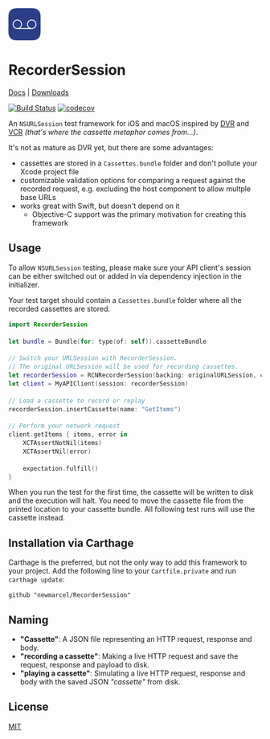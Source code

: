 <img src="https://raw.githubusercontent.com/newmarcel/RecorderSession/master/Icon%402x.png" width="64" height="64" />

# RecorderSession

[Docs](https://newmarcel.github.io/RecorderSession/index.html) | [Downloads](https://github.com/newmarcel/RecorderSession/releases)

[![Build Status](https://travis-ci.org/newmarcel/RecorderSession.svg?branch=master)](https://travis-ci.org/newmarcel/RecorderSession) [![codecov](https://codecov.io/gh/newmarcel/RecorderSession/branch/master/graph/badge.svg)](https://codecov.io/gh/newmarcel/RecorderSession)

An `NSURLSession` test framework for iOS and macOS inspired by [DVR](https://github.com/venmo/DVR) and [VCR](https://github.com/vcr/vcr) _(that's where the cassette metaphor comes from…)_.

It's not as mature as DVR yet, but there are some advantages:

- cassettes are stored in a `Cassettes.bundle` folder and don't pollute your Xcode project file
- customizable validation options for comparing a request against the recorded request, e.g. excluding the host component to allow multple base URLs
- works great with Swift, but doesn't depend on it
    - Objective-C support was the primary motivation for creating this framework

## Usage

To allow `NSURLSession` testing, please make sure your API client's session can be either switched out or added in via dependency injection in the initializer.

Your test target should contain a `Cassettes.bundle` folder where all the recorded cassettes are stored.

```swift
import RecorderSession

let bundle = Bundle(for: type(of: self)).cassetteBundle

// Switch your URLSession with RecorderSession.
// The original URLSession will be used for recording cassettes.
let recorderSession = RCNRecorderSession(backing: originalURLSession, cassetteBundle: bundle)
let client = MyAPIClient(session: recorderSession)

// Load a cassette to record or replay
recorderSession.insertCassette(name: "GetItems")

// Perform your network request
client.getItems { items, error in
    XCTAssertNotNil(items)
    XCTAssertNil(error)

    expectation.fulfill()
}
```

When you run the test for the first time, the cassette will be written to disk and the execution will halt. You need to move the cassette file from the printed location to your cassette bundle. All following test runs will use the cassette instead.

## Installation via Carthage

Carthage is the preferred, but not the only way to add this framework to your project. Add the following line to your `Cartfile.private` and run `carthage update`:

```
github "newmarcel/RecorderSession"
```

## Naming

- **"Cassette"**: A JSON file representing an HTTP request, response and body.
- **"recording a cassette"**: Making a live HTTP request and save the request, response and payload to disk.
- **"playing a cassette"**: Simulating a live HTTP request, response and body with the saved JSON _"cassette"_ from disk.

## License

[MIT](./LICENSE)
